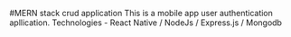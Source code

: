 #MERN stack crud application
This is a mobile app user authentication apllication.
Technologies - React Native / NodeJs / Express.js / Mongodb
